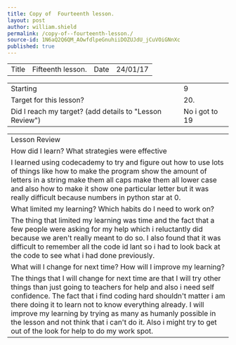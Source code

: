 ```yaml
---
title: Copy of  Fourteenth lesson.
layout: post
author: william.shield
permalink: /copy-of--fourteenth-lesson./
source-id: 1N6aQ2Q6QM_AOwfdlpeGnuhiiDOZUJdU_jCuVOiGNnXc
published: true
---
```

<table>
  <tr>
    <td>Title</td>
    <td>Fifteenth lesson.</td>
    <td>Date</td>
    <td>24/01/17</td>
  </tr>
</table>


<table>
  <tr>
    <td>Starting </td>
    <td>9</td>
  </tr>
  <tr>
    <td>Target for this lesson?</td>
    <td>20.</td>
  </tr>
  <tr>
    <td>Did I reach my target? 
(add details to "Lesson Review")</td>
    <td>No i got to 19</td>
  </tr>
</table>


<table>
  <tr>
    <td>Lesson Review</td>
  </tr>
  <tr>
    <td>How did I learn? What strategies were effective</td>
  </tr>
  <tr>
    <td>I learned using codecademy to try and figure out how to use lots of things like how to make the program show the amount of letters in a string make them all caps make them all lower case and also how to make it show one particular letter but it was really difficult because numbers in python star at 0.</td>
  </tr>
  <tr>
    <td>What limited my learning? Which habits do I need to work on? </td>
  </tr>
  <tr>
    <td>The thing that limited my learning was time and the fact that a few people were asking for my help which i reluctantly did because we aren't really meant to do so. I also found that it was difficult to remember all the code id lant so i had to look back at the code to see what i had done previously.</td>
  </tr>
  <tr>
    <td>What will I change for next time? How will I improve my learning?</td>
  </tr>
  <tr>
    <td>The things that I will change for next time are that I will try other things than just going to teachers for help and also i need self confidence. The fact that i find coding hard shouldn't matter i am there doing it to learn not to know everything already. I will improve my learning by trying as many as humanly possible in the lesson and not think that i can't do it. Also i might try to get out of the look for help to do my work spot.</td>
  </tr>
</table>


